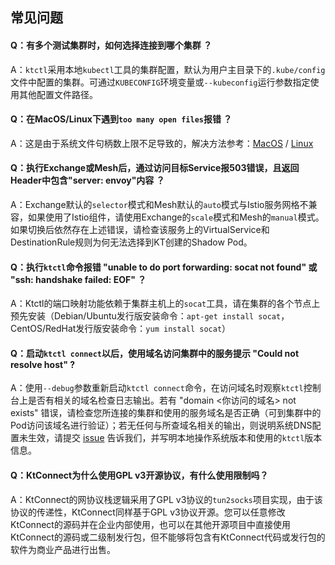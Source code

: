 常见问题
---

#### Q：有多个测试集群时，如何选择连接到哪个集群 ？

A：`ktctl`采用本地`kubectl`工具的集群配置，默认为用户主目录下的`.kube/config`文件中配置的集群。可通过`KUBECONFIG`环境变量或`--kubeconfig`运行参数指定使用其他配置文件路径。

#### Q：在MacOS/Linux下遇到`too many open files`报错 ？

A：这是由于系统文件句柄数上限不足导致的，解决方法参考：[MacOS](https://www.jianshu.com/p/d6f7d1557f20) / [Linux](https://zhuanlan.zhihu.com/p/75897823)

#### Q：执行Exchange或Mesh后，通过访问目标Service报503错误，且返回Header中包含"server: envoy"内容 ？

A：Exchange默认的`selector`模式和Mesh默认的`auto`模式与Istio服务网格不兼容，如果使用了Istio组件，请使用Exchange的`scale`模式和Mesh的`manual`模式。如果切换后依然存在上述错误，请检查该服务上的VirtualService和DestinationRule规则为何无法选择到KT创建的Shadow Pod。

#### Q：执行`ktctl`命令报错 "unable to do port forwarding: socat not found" 或 "ssh: handshake failed: EOF" ？

A：Ktctl的端口映射功能依赖于集群主机上的`socat`工具，请在集群的各个节点上预先安装（Debian/Ubuntu发行版安装命令：`apt-get install socat`，CentOS/RedHat发行版安装命令：`yum install socat`）

#### Q：启动`ktctl connect`以后，使用域名访问集群中的服务提示 "Could not resolve host" ?

A：使用`--debug`参数重新启动`ktctl connect`命令，在访问域名时观察`ktctl`控制台上是否有相关的域名检查日志输出。若有 "domain <你访问的域名> not exists" 错误，请检查您所连接的集群和使用的服务域名是否正确（可到集群中的Pod访问该域名进行验证）；若无任何与所查域名相关的输出，则说明系统DNS配置未生效，请提交 [issue](https://github.com/golang/go/issues) 告诉我们，并写明本地操作系统版本和使用的`ktctl`版本信息。

#### Q：KtConnect为什么使用GPL v3开源协议，有什么使用限制吗？

A：KtConnect的网协议栈逻辑采用了GPL v3协议的`tun2socks`项目实现，由于该协议的传递性，KtConnect同样基于GPL v3协议开源。您可以任意修改KtConnect的源码并在企业内部使用，也可以在其他开源项目中直接使用KtConnect的源码或二级制发行包，但不能够将包含有KtConnect代码或发行包的软件为商业产品进行出售。
